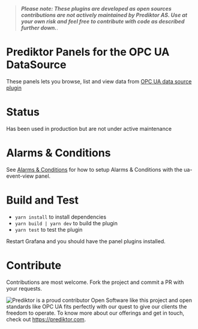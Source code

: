 > <i><b>Please note: These plugins are developed as open sources contributions are not actively maintained by Prediktor AS. Use at your own risk and feel free to contribute with code as described further down.</b></i>.


# Prediktor Panels for the OPC UA DataSource

These panels lets you browse, list and view data from [OPC UA data source plugin](https://grafana.com/grafana/plugins/grafana-opcua-datasource/)

# Status
Has been used in production but are not under active maintenance

# Alarms & Conditions
See [Alarms & Conditions](AlarmsAndConditions.md) for how to setup Alarms & Conditions with the ua-event-view panel.  

# Build and Test
* `yarn install` to install dependencies
* `yarn build | yarn dev` to build the plugin
* `yarn test` to test the plugin

Restart Grafana and you should have the panel plugins installed.

# Contribute
Contributions are most welcome. Fork the project and commit a PR with your requests.

![Prediktor](https://raw.githubusercontent.com/srclosson/grafana-opcua-datasource/master/src/img/PrediktorLogo_thumb.png) is a proud contributor
Open Software like this project and open standards like OPC UA fits perfectly with our quest to give our clients the freedom to operate. To know more about our offerings and get in touch, check out https://prediktor.com.

